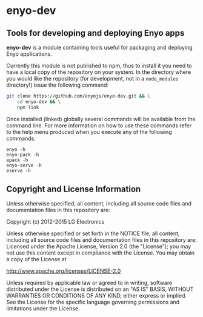# enyo-dev

## Tools for developing and deploying Enyo apps

__enyo-dev__ is a module containing tools useful for packaging and deploying Enyo applications.

Currently this module is not published to npm, thus to install it you need to have a local copy of the repository on your system. In the directory where you would like the repository (for development, not in a `node_modules` directory!) issue the following command:

```bash
git clone https://github.com/enyojs/enyo-dev.git && \
	cd enyo-dev && \
	npm link
```
Once installed (linked) globally several commands will be available from the command line. For more information on how to use these commands refer to the help menu produced when you execute any of the following commands.

`enyo -h`  
`enyo-pack -h`  
`epack -h`  
`enyo-serve -h`  
`eserve -h`


## Copyright and License Information

Unless otherwise specified, all content, including all source code files and documentation files in
this repository are:

Copyright (c) 2012-2015 LG Electronics

Unless otherwise specified or set forth in the NOTICE file, all content, including all source code
files and documentation files in this repository are: Licensed under the Apache License, Version
2.0 (the "License"); you may not use this content except in compliance with the License. You may
obtain a copy of the License at

http://www.apache.org/licenses/LICENSE-2.0

Unless required by applicable law or agreed to in writing, software distributed under the License
is distributed on an "AS IS" BASIS, WITHOUT WARRANTIES OR CONDITIONS OF ANY KIND, either express or
implied. See the License for the specific language governing permissions and limitations under the
License.
